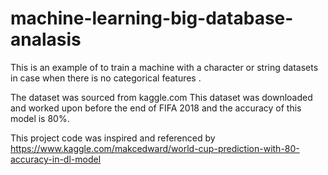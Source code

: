 # machine-learning-big-database-analasis
This is an example of to train a machine with a character or string datasets in case when there is no categorical features .

The dataset was sourced from kaggle.com 
This dataset was downloaded and worked upon before the end of FIFA 2018 and the accuracy of this model is 80%.









This project code was inspired and referenced by 
https://www.kaggle.com/makcedward/world-cup-prediction-with-80-accuracy-in-dl-model
